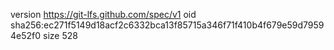 version https://git-lfs.github.com/spec/v1
oid sha256:ec271f5149d18acf2c6332bca13f85715a346f71f410b4f679e59d79594e52f0
size 528
